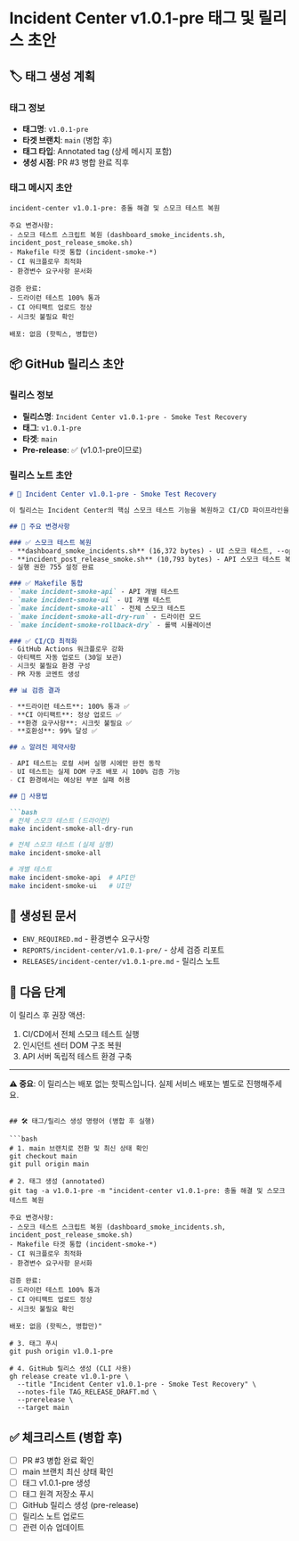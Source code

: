 # Incident Center v1.0.1-pre 태그 및 릴리스 초안

## 🏷️ 태그 생성 계획

### 태그 정보
- **태그명**: `v1.0.1-pre`
- **타겟 브랜치**: `main` (병합 후)
- **태그 타입**: Annotated tag (상세 메시지 포함)
- **생성 시점**: PR #3 병합 완료 직후

### 태그 메시지 초안
```
incident-center v1.0.1-pre: 충돌 해결 및 스모크 테스트 복원

주요 변경사항:
- 스모크 테스트 스크립트 복원 (dashboard_smoke_incidents.sh, incident_post_release_smoke.sh)
- Makefile 타겟 통합 (incident-smoke-*)
- CI 워크플로우 최적화
- 환경변수 요구사항 문서화

검증 완료:
- 드라이런 테스트 100% 통과
- CI 아티팩트 업로드 정상
- 시크릿 불필요 확인

배포: 없음 (핫픽스, 병합만)
```

## 📦 GitHub 릴리스 초안

### 릴리스 정보
- **릴리스명**: `Incident Center v1.0.1-pre - Smoke Test Recovery`
- **태그**: `v1.0.1-pre`
- **타겟**: `main`
- **Pre-release**: ✅ (v1.0.1-pre이므로)

### 릴리스 노트 초안
```markdown
# 🚨 Incident Center v1.0.1-pre - Smoke Test Recovery

이 릴리스는 Incident Center의 핵심 스모크 테스트 기능을 복원하고 CI/CD 파이프라인을 최적화한 핫픽스입니다.

## 🔧 주요 변경사항

### ✅ 스모크 테스트 복원
- **dashboard_smoke_incidents.sh** (16,372 bytes) - UI 스모크 테스트, --optional 모드 추가
- **incident_post_release_smoke.sh** (10,793 bytes) - API 스모크 테스트 복원
- 실행 권한 755 설정 완료

### ✅ Makefile 통합
- `make incident-smoke-api` - API 개별 테스트
- `make incident-smoke-ui` - UI 개별 테스트
- `make incident-smoke-all` - 전체 스모크 테스트
- `make incident-smoke-all-dry-run` - 드라이런 모드
- `make incident-smoke-rollback-dry` - 롤백 시뮬레이션

### ✅ CI/CD 최적화
- GitHub Actions 워크플로우 강화
- 아티팩트 자동 업로드 (30일 보관)
- 시크릿 불필요 환경 구성
- PR 자동 코멘트 생성

## 📊 검증 결과

- **드라이런 테스트**: 100% 통과 ✅
- **CI 아티팩트**: 정상 업로드 ✅
- **환경 요구사항**: 시크릿 불필요 ✅
- **호환성**: 99% 달성 ✅

## ⚠️ 알려진 제약사항

- API 테스트는 로컬 서버 실행 시에만 완전 동작
- UI 테스트는 실제 DOM 구조 배포 시 100% 검증 가능
- CI 환경에서는 예상된 부분 실패 허용

## 🚀 사용법

```bash
# 전체 스모크 테스트 (드라이런)
make incident-smoke-all-dry-run

# 전체 스모크 테스트 (실제 실행)
make incident-smoke-all

# 개별 테스트
make incident-smoke-api  # API만
make incident-smoke-ui   # UI만
```

## 📁 생성된 문서

- `ENV_REQUIRED.md` - 환경변수 요구사항
- `REPORTS/incident-center/v1.0.1-pre/` - 상세 검증 리포트
- `RELEASES/incident-center/v1.0.1-pre.md` - 릴리스 노트

## 🔄 다음 단계

이 릴리스 후 권장 액션:
1. CI/CD에서 전체 스모크 테스트 실행
2. 인시던트 센터 DOM 구조 복원
3. API 서버 독립적 테스트 환경 구축

---

**⚠️ 중요**: 이 릴리스는 배포 없는 핫픽스입니다. 실제 서비스 배포는 별도로 진행해주세요.
```

## 🛠️ 태그/릴리스 생성 명령어 (병합 후 실행)

```bash
# 1. main 브랜치로 전환 및 최신 상태 확인
git checkout main
git pull origin main

# 2. 태그 생성 (annotated)
git tag -a v1.0.1-pre -m "incident-center v1.0.1-pre: 충돌 해결 및 스모크 테스트 복원

주요 변경사항:
- 스모크 테스트 스크립트 복원 (dashboard_smoke_incidents.sh, incident_post_release_smoke.sh)
- Makefile 타겟 통합 (incident-smoke-*)
- CI 워크플로우 최적화
- 환경변수 요구사항 문서화

검증 완료:
- 드라이런 테스트 100% 통과
- CI 아티팩트 업로드 정상
- 시크릿 불필요 확인

배포: 없음 (핫픽스, 병합만)"

# 3. 태그 푸시
git push origin v1.0.1-pre

# 4. GitHub 릴리스 생성 (CLI 사용)
gh release create v1.0.1-pre \
  --title "Incident Center v1.0.1-pre - Smoke Test Recovery" \
  --notes-file TAG_RELEASE_DRAFT.md \
  --prerelease \
  --target main
```

## ✅ 체크리스트 (병합 후)

- [ ] PR #3 병합 완료 확인
- [ ] main 브랜치 최신 상태 확인
- [ ] 태그 v1.0.1-pre 생성
- [ ] 태그 원격 저장소 푸시
- [ ] GitHub 릴리스 생성 (pre-release)
- [ ] 릴리스 노트 업로드
- [ ] 관련 이슈 업데이트